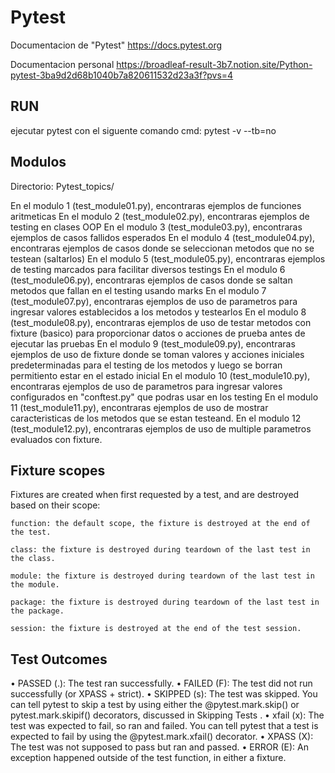 # Pytest 

Documentacion de "Pytest"
https://docs.pytest.org

Documentacion personal
https://broadleaf-result-3b7.notion.site/Python-pytest-3ba9d2d68b1040b7a820611532d23a3f?pvs=4

## RUN

ejecutar pytest con el siguente comando cmd:
pytest -v --tb=no

## Modulos

Directorio: Pytest_topics/

En el modulo 1 (test_module01.py), encontraras ejemplos de funciones aritmeticas
En el modulo 2 (test_module02.py), encontraras ejemplos de testing en clases OOP
En el modulo 3 (test_module03.py), encontraras ejemplos de casos fallidos esperados
En el modulo 4 (test_module04.py), encontraras ejemplos de casos donde se seleccionan metodos que no se testean (saltarlos)
En el modulo 5 (test_module05.py), encontraras ejemplos de testing marcados para facilitar diversos testings
En el modulo 6 (test_module06.py), encontraras ejemplos de casos donde se saltan metodos que fallan en el testing usando marks
En el modulo 7 (test_module07.py), encontraras ejemplos de uso de parametros para ingresar valores establecidos a los metodos y testearlos
En el modulo 8 (test_module08.py), encontraras ejemplos de uso de testar metodos con fixture (basico) para proporcionar datos o acciones de prueba antes de ejecutar las pruebas
En el modulo 9 (test_module09.py), encontraras ejemplos de uso de fixture donde se toman valores y acciones iniciales predeterminadas para el testing de los metodos y luego se borran permitiento estar en el estado inicial
En el modulo 10 (test_module10.py), encontraras ejemplos de uso de parametros para ingresar valores configurados en "conftest.py" que podras usar en los testing
En el modulo 11 (test_module11.py), encontraras ejemplos de uso de mostrar caracteristicas de los metodos que se estan testeand.
En el modulo 12 (test_module12.py), encontraras ejemplos de uso de multiple parametros evaluados con fixture.

## Fixture scopes

Fixtures are created when first requested by a test, and are destroyed based on their scope:

    function: the default scope, the fixture is destroyed at the end of the test.

    class: the fixture is destroyed during teardown of the last test in the class.

    module: the fixture is destroyed during teardown of the last test in the module.

    package: the fixture is destroyed during teardown of the last test in the package.

    session: the fixture is destroyed at the end of the test session.


## Test Outcomes

• PASSED (.): The test ran successfully.
• FAILED (F): The test did not run successfully (or XPASS + strict).
• SKIPPED (s): The test was skipped. You can tell pytest to skip a test by using either the @pytest.mark.skip() or pytest.mark.skipif()
decorators, discussed in Skipping Tests .
• xfail (x): The test was expected to fail, so ran and failed. You can tell pytest that a test is expected to fail by using the @pytest.mark.xfail()
decorator.
• XPASS (X): The test was not supposed to pass but ran and passed.
• ERROR (E): An exception happened outside of the test function, in either a fixture.